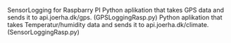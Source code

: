 SensorLogging for Raspbarry PI
Python aplikation that takes GPS data and sends it to api.joerha.dk/gps. (GPSLoggingRasp.py)
Python aplikation that takes Temperatur/humidity data and sends it to api.joerha.dk/climate. (SensorLoggingRasp.py)
